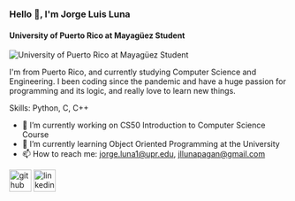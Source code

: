 ### Hello 👋, I'm Jorge Luis Luna
#### University of Puerto Rico at Mayagüez Student
![University of Puerto Rico at Mayagüez Student](https://www.canva.com/design/DAGSRbiHMDA/ph5ng6Ea0lOs3LyPpq2R-g/watch)

I'm from Puerto Rico, and currently studying Computer Science and Engineering. I been coding since the pandemic and have a huge passion for programming and its logic, and really love to learn new things. 

Skills: Python, C, C++

- 🔭 I’m currently working on CS50 Introduction to Computer Science Course 
- 🌱 I’m currently learning Object Oriented Programming at the University 
- 📫 How to reach me: jorge.luna1@upr.edu, jllunapagan@gmail.com 


[<img src='https://cdn.jsdelivr.net/npm/simple-icons@3.0.1/icons/github.svg' alt='github' height='40'>](https://github.com/https://github.com/Luis4680/)  [<img src='https://cdn.jsdelivr.net/npm/simple-icons@3.0.1/icons/linkedin.svg' alt='linkedin' height='40'>](https://www.linkedin.com/in/https://www.linkedin.com/in/jorge-l-luna-pag%C3%A1n//)  

